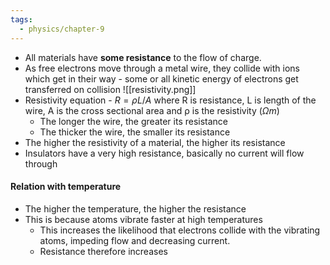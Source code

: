 ```yaml
---
tags:
  - physics/chapter-9
---
```

- All materials have **some resistance** to the flow of charge.
- As free electrons move through a metal wire, they collide with ions which get in their way - some or all kinetic energy of electrons get transferred on collision
![[resistivity.png]]
- Resistivity equation - $R = ρL/A$ where R is resistance, L is length of the wire, A is the cross sectional area and ρ is the resistivity ($\Omega m$)
	- The longer the wire, the greater its resistance
	- The thicker the wire, the smaller its resistance
- The higher the resistivity of a material, the higher its resistance
- Insulators have a very high resistance, basically no current will flow through

#### Relation with temperature
- The higher the temperature, the higher the resistance
- This is because atoms vibrate faster at high temperatures
	- This increases the likelihood that electrons collide with the vibrating atoms, impeding flow and decreasing current.
	- Resistance therefore increases
